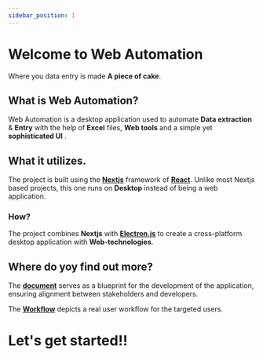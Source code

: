 ```yaml
---
sidebar_position: 1
---
```


# Welcome to Web Automation

Where you data entry is made **A piece of cake**.



## What is Web Automation?

Web Automation is a desktop application used to automate
**Data extraction** & **Entry** with the help of **Excel** files,
**Web tools** and a simple yet **sophisticated UI** .



## What it utilizes. 

The project is built using the **[Nextjs](https://nextjs.org/)** framework of **[React](https://react.dev/)**. Unlike most
Nextjs based projects, this one runs on **Desktop** instead of being a 
web application.


### How?

The project combines **Nextjs** with **[Electron.js](https://www.electronjs.org/)** to create a cross-platform desktop
application with **Web-technologies**.


## Where do yoy find out more?

The **[document](/docs/Documentation/Key%20Features/)** serves as a blueprint for the development of the application, ensuring alignment between stakeholders and developers.

The **[Workflow](/docs/User%20Workflow/Login/Sign-In-Form.md)** depicts a real user workflow for the targeted users.

# Let's get started!! 











<!-- - [Node.js](https://nodejs.org/en/download/) version 18.0 or above:
  - When installing Node.js, you are recommended to check all checkboxes related to dependencies.

## Generate a new site

Generate a new Docusaurus site using the **classic template**.

The classic template will automatically be added to your project after you run the command:

```bash
npm init docusaurus@latest my-website classic
```

You can type this command into Command Prompt, Powershell, Terminal, or any other integrated terminal of your code editor.

The command also installs all necessary dependencies you need to run Docusaurus.

## Start your site

Run the development server:

```bash
cd my-website
npm run start
```

The `cd` command changes the directory you're working with. In order to work with your newly created Docusaurus site, you'll need to navigate the terminal there.

The `npm run start` command builds your website locally and serves it through a development server, ready for you to view at http://localhost:3000/.

Open `docs/intro.md` (this page) and edit some lines: the site **reloads automatically** and displays your changes. -->
